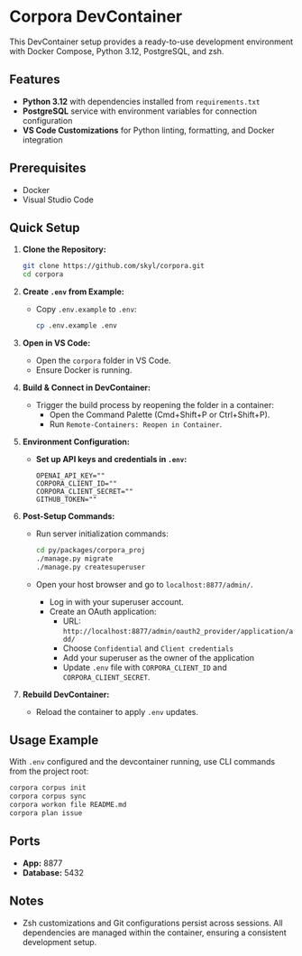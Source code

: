 # Corpora DevContainer

This DevContainer setup provides a ready-to-use development environment with Docker Compose, Python 3.12, PostgreSQL, and zsh.

## Features
- **Python 3.12** with dependencies installed from `requirements.txt`
- **PostgreSQL** service with environment variables for connection configuration
- **VS Code Customizations** for Python linting, formatting, and Docker integration

## Prerequisites
- Docker
- Visual Studio Code

## Quick Setup
1. **Clone the Repository:**

   ```bash
   git clone https://github.com/skyl/corpora.git
   cd corpora
   ```

2. **Create `.env` from Example:**
   - Copy `.env.example` to `.env`:
     
     ```bash
     cp .env.example .env
     ```

3. **Open in VS Code:**
   - Open the `corpora` folder in VS Code.
   - Ensure Docker is running.

4. **Build & Connect in DevContainer:**
   - Trigger the build process by reopening the folder in a container:
     - Open the Command Palette (Cmd+Shift+P or Ctrl+Shift+P).
     - Run `Remote-Containers: Reopen in Container`.

5. **Environment Configuration:**
   - **Set up API keys and credentials in `.env`:**
     
     ```
     OPENAI_API_KEY=""
     CORPORA_CLIENT_ID=""
     CORPORA_CLIENT_SECRET=""
     GITHUB_TOKEN=""
     ```

6. **Post-Setup Commands:**
   - Run server initialization commands:

     ```bash
     cd py/packages/corpora_proj
     ./manage.py migrate
     ./manage.py createsuperuser
     ```
   - Open your host browser and go to `localhost:8877/admin/`.
     - Log in with your superuser account.
     - Create an OAuth application:
       - URL: `http://localhost:8877/admin/oauth2_provider/application/add/`
       - Choose `Confidential` and `Client credentials`
       - Add your superuser as the owner of the application
       - Update `.env` file with `CORPORA_CLIENT_ID` and `CORPORA_CLIENT_SECRET`.

7. **Rebuild DevContainer:**
   - Reload the container to apply `.env` updates.

## Usage Example

With `.env` configured and the devcontainer running, use CLI commands from the project root:

```bash
corpora corpus init
corpora corpus sync
corpora workon file README.md
corpora plan issue
```

## Ports
- **App:** 8877
- **Database:** 5432

## Notes
- Zsh customizations and Git configurations persist across sessions. All dependencies are managed within the container, ensuring a consistent development setup.